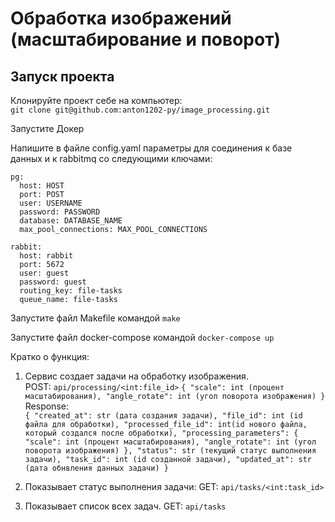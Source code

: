 # Обработка изображений (масштабирование и поворот)

## Запуск проекта  

Клонируйте проект себе на компьютер:  
`git clone git@github.com:anton1202-py/image_processing.git`


Запустите Докер


Напишите в файле config.yaml параметры для соединения к базе данных и к rabbitmq
со следующими ключами:  

```
pg:
  host: HOST
  port: POST
  user: USERNAME
  password: PASSWORD
  database: DATABASE_NAME
  max_pool_connections: MAX_POOL_CONNECTIONS

rabbit:
  host: rabbit
  port: 5672
  user: guest
  password: guest
  routing_key: file-tasks
  queue_name: file-tasks
```

Запустите файл Makefile командой
`make`

Запустите файл docker-compose командой
`docker-compose up`


Кратко о функция:  
1. Сервис создает задачи на обработку изображения.  
POST: `api/processing/<int:file_id>`
`
{
    "scale": int (процент масштабирования),
    "angle_rotate": int (угол поворота изображения)
}
`
Response:  
`
{
  "created_at": str (дата создания задачи),
  "file_id": int (id файла для обработки),
  "processed_file_id": int(id нового файла, который создался после обработки),
  "processing_parameters": {
      "scale": int (процент масштабирования),
      "angle_rotate": int (угол поворота изображения)
  },
  "status": str (текущий статус выполнения задачи),
  "task_id": int (id созданной задачи),
  "updated_at": str (дата обнвления данных задачи)
}
`
2. Показывает статус выполнения задачи:
GET: `api/tasks/<int:task_id>`

3. Показывает список всех задач.
GET: `api/tasks`
